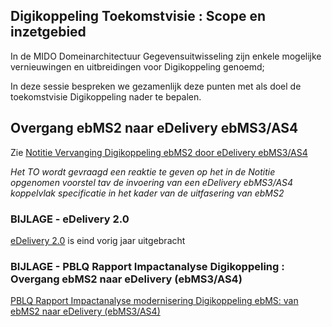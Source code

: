 
## Digikoppeling Toekomstvisie : Scope en inzetgebied

In de MIDO Domeinarchitectuur Gegevensuitwisseling zijn enkele mogelijke vernieuwingen en uitbreidingen voor Digikoppeling genoemd;

In deze sessie bespreken we gezamenlijk deze punten met als doel de toekomstvisie Digikoppeling nader te bepalen.

## Overgang ebMS2 naar eDelivery ebMS3/AS4

Zie [Notitie Vervanging Digikoppeling ebMS2 door eDelivery ebMS3/AS4](https://github.com/Logius-standaarden/Overleg/blob/main/Digikoppeling/2025-03-19/vergaderstukken/Notitie_Invoering_Digikoppeling_eDelivery_ebMS3-AS4.md)

_Het TO wordt gevraagd een reaktie te geven op het in de Notitie opgenomen voorstel tav de invoering van een eDelivery ebMS3/AS4 koppelvlak specificatie in het kader van de uitfasering van ebMS2_

### BIJLAGE - eDelivery 2.0
[eDelivery 2.0](https://ec.europa.eu/digital-building-blocks/sites/pages/viewpage.action?pageId=848625744) is eind vorig jaar uitgebracht


### BIJLAGE - PBLQ Rapport Impactanalyse Digikoppeling : Overgang ebMS2 naar eDelivery (ebMS3/AS4)

[PBLQ Rapport Impactanalyse modernisering Digikoppeling ebMS: 
van ebMS2 naar eDelivery (ebMS3/AS4)](https://github.com/Logius-standaarden/Overleg/blob/main/Digikoppeling/2024-03-06/Rapport%20Impactanalyse%20modernisering%20Digikoppeling%20ebMS%20-%20v1.1%20definitief%2019%20januari%202024.pdf)
